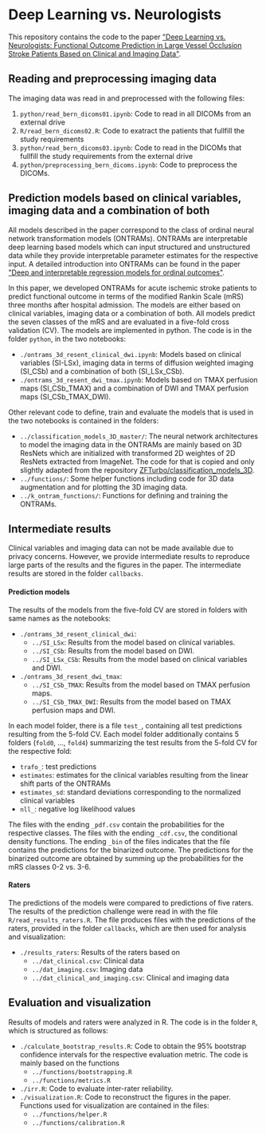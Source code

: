 # Deep Learning vs. Neurologists

This repository contains the code to the paper ["Deep Learning vs. Neurologists: Functional Outcome Prediction in Large Vessel Occlusion Stroke Patients Based on Clinical and Imaging Data"](https://www.ahajournals.org/doi/10.1161/STROKEAHA.123.042496).

## Reading and preprocessing imaging data

The imaging data was read in and preprocessed with the following files:

1. `python/read_bern_dicoms01.ipynb`: Code to read in all DICOMs from an external drive
2. `R/read_bern_dicoms02.R`: Code to exatract the patients that fullfill the study requirements
3. `python/read_bern_dicoms03.ipynb`: Code to read in the DICOMs that fullfill the study requirements from the external drive
4. `python/preprocessing_bern_dicoms.ipynb`: Code to preprocess the DICOMs.


## Prediction models based on clinical variables, imaging data and a combination of both

All models described in the paper correspond to the class of ordinal neural network transformation models (ONTRAMs). ONTRAMs are interpretable deep learning based models which can input structured and unstructured data while they provide interpretable parameter estimates for the respective input. A detailed introduction into ONTRAMs can be found in the paper ["Deep and interpretable regression models for ordinal outcomes"](https://www.sciencedirect.com/science/article/pii/S003132032100443X).

In this paper, we developed ONTRAMs for acute ischemic stroke patients to predict functional outcome in terms of the modified Rankin Scale (mRS) three months after hospital admission. The models are either based on clinical variables, imaging data or a combination of both. All models predict the seven classes of the mRS and are evaluated in a five-fold cross validation (CV). The models are implemented in python. The code is in the folder `python`, in the two notebooks:

- `./ontrams_3d_resent_clinical_dwi.ipynb`: Models based on clinical variables (SI-LSx), imaging data in terms of diffusion weighted imaging (SI_CSb) and a combination of both (SI_LSx_CSb).
- `./ontrams_3d_resent_dwi_tmax.ipynb`: Models based on TMAX perfusion maps (SI_CSb_TMAX) and a combination of DWI and TMAX perfusion maps (SI_CSb_TMAX_DWI).

Other relevant code to define, train and evaluate the models that is used in the two notebooks is contained in the folders:

- `../classification_models_3D_master/`: The neural network architectures to model the imaging data in the ONTRAMs are mainly based on 3D ResNets which are initialized with transformed 2D weightes of 2D ResNets extracted from ImageNet. The code for that is copied and only slightly adapted from the repository [ZFTurbo/classification_models_3D](https://github.com/ZFTurbo/classification_models_3D).
- `../functions/`: Some helper functions including code for 3D data augmentation and for plotting the 3D imaging data.
- `../k_ontram_functions/`: Functions for defining and training the ONTRAMs.


## Intermediate results

Clinical variables and imaging data can not be made available due to privacy concerns. However, we provide intermediate results to reproduce large parts of the results and the figures in the paper. The intermediate results are stored in the folder `callbacks`.

#### Prediction models

The results of the models from the five-fold CV are stored in folders with same names as the notebooks:

- `./ontrams_3d_resent_clinical_dwi`:
  - `../SI_LSx`: Results from the model based on clinical variables.
  - `../SI_CSb`: Results from the model based on DWI.
  - `../SI_LSx_CSb`: Results from the model based on clinical variables and DWI.
- `./ontrams_3d_resent_dwi_tmax`:
  - `../SI_CSb_TMAX`: Results from the model based on TMAX perfusion maps.
  - `../SI_CSb_TMAX_DWI`: Results from the model based on TMAX perfusion maps and DWI.

In each model folder, there is a file `test_`, containing all test predictions resulting from the 5-fold CV. Each model folder additionally contains 5 folders (`fold0`, ..., `fold4`) summarizing the test results from the 5-fold CV for the respective fold:

- `trafo_`: test predictions
- `estimates`: estimates for the clinical variables resulting from the linear shift parts of the ONTRAMs
- `estimates_sd`: standard deviations corresponding to the normalized clinical variables
- `nll_`: negative log likelihood values

The files with the ending `_pdf.csv` contain the probabilities for the respective classes. The files with the ending `_cdf.csv`, the conditional density functions. The ending `_bin` of the files indicates that the file contains the predictions for the binarized outcome. The predictions for the binarized outcome are obtained by summing up the probabilities for the mRS classes 0-2 vs. 3-6.


#### Raters

The predictions of the models were compared to predictions of five raters. The results of the prediction challenge were read in with the file `R/read_results_raters.R`. The file produces files with the predictions of the raters, provided in the folder `callbacks`, which are then used for analysis and visualization:

- `./results_raters`: Results of the raters based on 
  - `../dat_clinical.csv`: Clinical data
  - `../dat_imaging.csv`: Imaging data
  - `../dat_clinical_and_imaging.csv`: Clinical and imaging data


## Evaluation and visualization

Results of models and raters were analyzed in R. The code is in the folder `R`, which is structured as follows:

- `./calculate_bootstrap_results.R`: Code to obtain the 95% bootstrap confidence intervals for the respective evaluation metric. The code is mainly based on the functions
  - `../functions/bootstrapping.R`
  - `../functions/metrics.R`
- `./irr.R`: Code to evaluate inter-rater reliability.
- `./visualization.R`: Code to reconstruct the figures in the paper. Functions used for visualization are contained in the files:
  - `../functions/helper.R`
  - `../functions/calibration.R`
